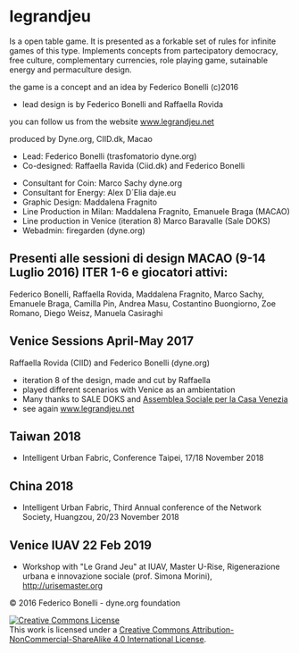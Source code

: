 # legrandjeu
Is a open table game.
It is presented as a forkable set of rules for infinite games of this type.
Implements concepts from partecipatory democracy, free culture, complementary currencies, role playing game, sutainable energy and permaculture design.

the game is a concept and an idea by Federico Bonelli (c)2016
* lead design is by Federico Bonelli and Raffaella Rovida

you can follow us from the website www.legrandjeu.net

produced by Dyne.org, CIID.dk, Macao


- Lead: Federico Bonelli (trasfomatorio dyne.org)
- Co-designed: Raffaella Ravida (Ciid.dk) and Federico Bonelli

* Consultant for Coin: Marco Sachy dyne.org
* Consultant for Energy: Alex D´Elia daje.eu
* Graphic Design: Maddalena Fragnito
* Line Production in Milan: Maddalena Fragnito, Emanuele Braga (MACAO)
* Line production in Venice (iteration 8) Marco Baravalle (Sale DOKS)
* Webadmin: firegarden (dyne.org)

## Presenti alle sessioni di design MACAO (9-14 Luglio 2016) ITER 1-6 e giocatori attivi:
Federico Bonelli, Raffaella Rovida, Maddalena Fragnito, Marco Sachy, Emanuele Braga, Camilla Pin, Andrea Masu, Costantino Buongiorno, Zoe Romano, Diego Weisz, Manuela Casiraghi


## Venice Sessions April-May 2017
Raffaella Rovida (CIID) and Federico Bonelli (dyne.org)

- iteration 8 of the design, made and cut by Raffaella
- played different scenarios with Venice as an ambientation
- Many thanks to SALE DOKS and [Assemblea Sociale per la Casa Venezia](https://www.facebook.com/search/top/?q=casettegiudecca)
- see again www.legrandjeu.net

## Taiwan 2018
- Intelligent Urban Fabric, Conference Taipei, 17/18 November 2018

## China 2018
- Intelligent Urban Fabric, Third Annual conference of the Network Society, Huangzou, 20/23 November 2018

## Venice IUAV 22 Feb 2019
- Workshop with "Le Grand Jeu" at IUAV, Master U-Rise, Rigenerazione urbana e innovazione sociale (prof. Simona Morini), http://urisemaster.org



© 2016 Federico Bonelli - dyne.org foundation


<a rel="license" href="http://creativecommons.org/licenses/by-nc-sa/4.0/"><img alt="Creative Commons License" style="border-width:0" src="https://i.creativecommons.org/l/by-nc-sa/4.0/88x31.png" /></a><br />This work is licensed under a <a rel="license" href="http://creativecommons.org/licenses/by-nc-sa/4.0/">Creative Commons Attribution-NonCommercial-ShareAlike 4.0 International License</a>.
